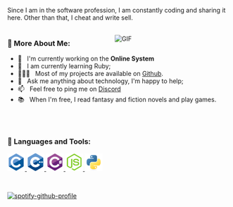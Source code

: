 

Since I am in the software profession, I am constantly coding and sharing it here. Other than that, I cheat and write sell.
<br/>
<br/>

<img align="right" alt="GIF" src="https://raw.githubusercontent.com/rahul-jha98/rahul-jha98/main/techstack.gif" width="260px"/>
  
### 🧐 More About Me:

- 🔭 &nbsp; I'm currently working on the **Online System**
- 🌱 &nbsp; I am currently learning Ruby;
- 👨🏻‍💻 &nbsp; Most of my projects are available on [Github](https://github.com/Syrins/Valorant-Offset).
- 💬 &nbsp; Ask me anything about technology, I'm happy to help;
- 📫 &nbsp; Feel free to ping me on [Discord](https://discord.gg/P3u2hcNugn)
- 📚 &nbsp; When I'm free, I read fantasy and fiction novels and play games.

<br>
<br>

### 🔨 Languages and Tools:

<p align="left"> <a href="https://www.cprogramming.com/" target="_blank" rel="noreferrer"> <img src="https://raw.githubusercontent.com/devicons/devicon/master/icons/c/c-original.svg" alt="c" width="40" height="40"/> <a href="https://www.w3schools.com/cpp/" target="_blank" rel="noreferrer"> <img src="https://raw.githubusercontent.com/devicons/devicon/master/icons/cplusplus/cplusplus-original.svg" alt="cplusplus" width="40" height="40"/> </a> <a href="https://www.w3schools.com/cs/" target="_blank" rel="noreferrer"> <img src="https://raw.githubusercontent.com/devicons/devicon/master/icons/csharp/csharp-original.svg" alt="csharp" width="40" height="40"/> </a><a href="https://nodejs.org" target="_blank" rel="noreferrer"> <img src="https://raw.githubusercontent.com/devicons/devicon/master/icons/nodejs/nodejs-original.svg" alt="nodejs" width="40" height="40"/> </a> <a href="https://www.python.org" target="_blank" rel="noreferrer"> <img src="https://raw.githubusercontent.com/devicons/devicon/master/icons/python/python-original.svg" alt="python" width="40" height="40"/> </a> </p>

<br>

[![spotify-github-profile](https://spotify-github-profile.vercel.app/api/view?uid=vvxm4yy9aomu37lqtgiedyh4p&cover_image=true&theme=novatorem&show_offline=false&background_color=000000&interchange=false&bar_color=ff0000&bar_color_cover=false)](https://spotify-github-profile.vercel.app/api/view?uid=vvxm4yy9aomu37lqtgiedyh4p&redirect=true)
